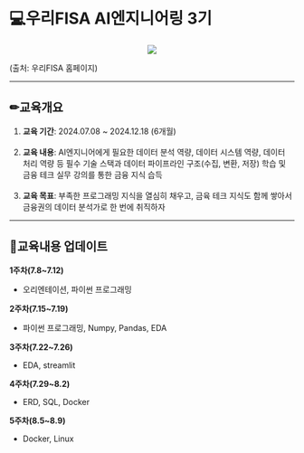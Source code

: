 # 💻우리FISA AI엔지니어링 3기 
<p align="center">
<img src="https://github.com/user-attachments/assets/0e6e510e-445b-416d-81d9-3664d57eb286"/></p>
(출처: 우리FISA 홈페이지) <br>

*** 

## ✏교육개요<br>
1. **교육 기간**: 2024.07.08 ~ 2024.12.18 (6개월) <br><br>
2. **교육 내용**: AI엔지니어에게 필요한 데이터 분석 역량, 데이터 시스템 역량, 데이터 처리 역량 등 필수 기술 스택과 데이터 파이프라인 구조(수집, 변환, 저장) 학습 및 금융 테크 실무 강의를 통한 금융 지식 습득 <br><br>
3. **교육 목표**: 부족한 프로그래밍 지식을 열심히 채우고, 금육 테크 지식도 함께 쌓아서 금융권의 데이터 분석가로 한 번에 취직하자
***

## 💬교육내용 업데이트 <br>
**1주차(7.8~7.12)** <br>
- 오리엔테이션, 파이썬 프로그래밍 <br>

**2주차(7.15~7.19)** <br>
- 파이썬 프로그래밍, Numpy, Pandas, EDA

**3주차(7.22~7.26)** <br>
- EDA, streamlit

**4주차(7.29~8.2)** <br>
- ERD, SQL, Docker

**5주차(8.5~8.9)** <br>
- Docker, Linux
